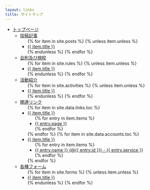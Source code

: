 ```yaml
---
layout: links
title: サイトマップ
---
```

<ul>
  <li><a href="{{ site.url }}">トップページ</a>
    <ul>
      <li><a href="/articles/">投稿記事</a>
        <ul>
          {% for item in site.posts %}
          {% unless item.unless %}
            <li><a href="{{ item.url }}">{{ item.title }}</a></li>
          {% endunless %}
          {% endfor %}
        </ul>
      </li>
      <li><a href="/rules/">会則及び規程</a>
        <ul>
          {% for item in site.rules %}
          {% unless item.unless %}
            <li><a href="{{ item.url }}">{{ item.title }}</a></li>
          {% endunless %}
          {% endfor %}
        </ul>
      </li>
      <li><a href="/activities/">活動紹介</a>
        <ul>
          {% for item in site.activities %}
          {% unless item.unless %}
            <li><a href="{{ item.url }}">{{ item.title }}</a></li>
          {% endunless %}
          {% endfor %}
        </ul>
      </li>
      <li><a href="/links/">関連リンク</a>
        <ul>
          {% for item in site.data.links.toc %}
            <li><a href="/links/#{{ item.title }}">{{ item.title }}</a>
              <ul>
                {% for entry in item.items %}
                  <li><a href="{{ entry.protocol }}://{{ entry.url }}" target="_blank" rel="noopener">{{ entry.page }}</a></li>
                {% endfor %}
              </ul>
            </li>
          {% endfor %}
          {% for item in site.data.accounts.toc %}
            <li><a href="/links/#{{ item.title }}">{{ item.title }}</a>
              <ul>
                {% for entry in item.items %}
                  <li><a href="https://{{ entry.url }}">{{ entry.name }} (@{{ entry.id }}) - {{ entry.service }}</a></li>
                {% endfor %}
              </ul>
            </li>
          {% endfor %}
        </ul>
      </li>
      <li><a href="/forms/">各種フォーム</a>
        <ul>
          {% for item in site.forms %}
          {% unless item.unless %}
            <li><a href="{{ item.url }}">{{ item.title }}</a></li>
          {% endunless %}
          {% endfor %}
        </ul>
      </li>
    </ul>
  </li>
</ul>
